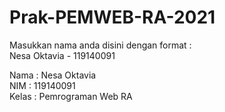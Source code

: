 # Prak-PEMWEB-RA-2021

Masukkan nama anda disini dengan format : <br />
Nesa Oktavia - 119140091 <br />

Nama  : Nesa Oktavia <br />
NIM   : 119140091 <br />
Kelas : Pemrograman Web RA <br />


